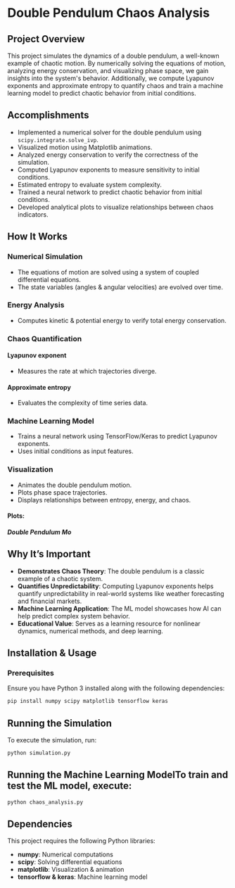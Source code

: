 # Double Pendulum Chaos Analysis

## Project Overview

This project simulates the dynamics of a double pendulum, a well-known example of chaotic motion. By numerically solving the equations of motion, analyzing energy conservation, and visualizing phase space, we gain insights into the system's behavior. Additionally, we compute Lyapunov exponents and approximate entropy to quantify chaos and train a machine learning model to predict chaotic behavior from initial conditions.

## Accomplishments

- Implemented a numerical solver for the double pendulum using `scipy.integrate.solve_ivp`.
- Visualized motion using Matplotlib animations.
- Analyzed energy conservation to verify the correctness of the simulation.
- Computed Lyapunov exponents to measure sensitivity to initial conditions.
- Estimated entropy to evaluate system complexity.
- Trained a neural network to predict chaotic behavior from initial conditions.
- Developed analytical plots to visualize relationships between chaos indicators.

## How It Works

### Numerical Simulation

- The equations of motion are solved using a system of coupled differential equations.
- The state variables (angles & angular velocities) are evolved over time.

### Energy Analysis

- Computes kinetic & potential energy to verify total energy conservation.

### Chaos Quantification

#### Lyapunov exponent
- Measures the rate at which trajectories diverge.

#### Approximate entropy
- Evaluates the complexity of time series data.

### Machine Learning Model

- Trains a neural network using TensorFlow/Keras to predict Lyapunov exponents.
- Uses initial conditions as input features.

### Visualization

- Animates the double pendulum motion.
- Plots phase space trajectories.
- Displays relationships between entropy, energy, and chaos.

#### Plots:

##### Double Pendulum Mo

## Why It’s Important

- **Demonstrates Chaos Theory**: The double pendulum is a classic example of a chaotic system.
- **Quantifies Unpredictability**: Computing Lyapunov exponents helps quantify unpredictability in real-world systems like weather forecasting and financial markets.
- **Machine Learning Application**: The ML model showcases how AI can help predict complex system behavior.
- **Educational Value**: Serves as a learning resource for nonlinear dynamics, numerical methods, and deep learning.

## Installation & Usage

### Prerequisites

Ensure you have Python 3 installed along with the following dependencies:

```bash
pip install numpy scipy matplotlib tensorflow keras
```

## Running the Simulation

To execute the simulation, run:

```bash
python simulation.py
```
## Running the Machine Learning ModelTo train and test the ML model, execute:

```bash
python chaos_analysis.py
```
## Dependencies
This project requires the following Python libraries:

- **numpy**: Numerical computations
- **scipy**: Solving differential equations
- **matplotlib**: Visualization & animation
- **tensorflow & keras**: Machine learning model
